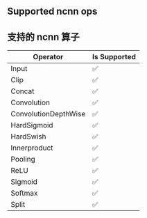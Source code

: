 ## Supported ncnn ops

## 支持的 ncnn 算子

| Operator | Is Supported |
|-------|------------------ |
| Input | ✅ |
| Clip | ✅ |
| Concat | ✅ |
| Convolution | ✅ |
| ConvolutionDepthWise | ✅ |
| HardSigmoid | ✅ |
| HardSwish | ✅ |
| Innerproduct | ✅ |
| Pooling | ✅ |
| ReLU | ✅ |
| Sigmoid | ✅ |
| Softmax | ✅ |
| Split | ✅ |
